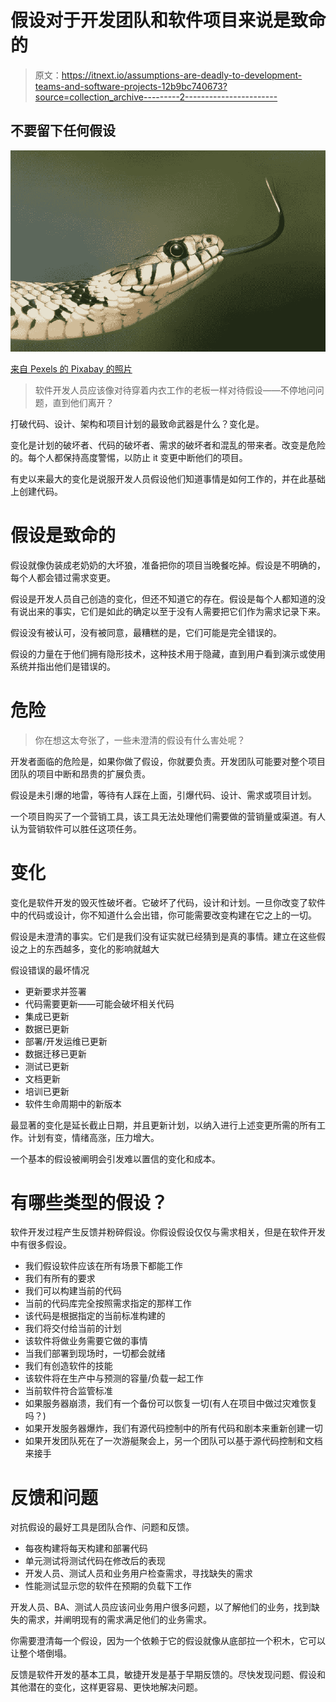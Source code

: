 # 假设对于开发团队和软件项目来说是致命的

> 原文：<https://itnext.io/assumptions-are-deadly-to-development-teams-and-software-projects-12b9bc740673?source=collection_archive---------2----------------------->

## 不要留下任何假设

![](img/bc67fb88f4bb151ecb53932ac2fc6324.png)

[来自 Pexels 的 Pixabay 的照片](https://www.pexels.com/photo/yellow-animal-dangerous-head-80474/)

> 软件开发人员应该像对待穿着内衣工作的老板一样对待假设——不停地问问题，直到他们离开？

打破代码、设计、架构和项目计划的最致命武器是什么？变化是。

变化是计划的破坏者、代码的破坏者、需求的破坏者和混乱的带来者。改变是危险的。每个人都保持高度警惕，以防止 it 变更中断他们的项目。

有史以来最大的变化是说服开发人员假设他们知道事情是如何工作的，并在此基础上创建代码。

# 假设是致命的

假设就像伪装成老奶奶的大坏狼，准备把你的项目当晚餐吃掉。假设是不明确的，每个人都会错过需求变更。

假设是开发人员自己创造的变化，但还不知道它的存在。假设是每个人都知道的没有说出来的事实，它们是如此的确定以至于没有人需要把它们作为需求记录下来。

假设没有被认可，没有被同意，最糟糕的是，它们可能是完全错误的。

假设的力量在于他们拥有隐形技术，这种技术用于隐藏，直到用户看到演示或使用系统并指出他们是错误的。

# 危险

> 你在想这太夸张了，一些未澄清的假设有什么害处呢？

开发者面临的危险是，如果你做了假设，你就要负责。开发团队可能要对整个项目团队的项目中断和昂贵的扩展负责。

假设是未引爆的地雷，等待有人踩在上面，引爆代码、设计、需求或项目计划。

一个项目购买了一个营销工具，该工具无法处理他们需要做的营销量或渠道。有人认为营销软件可以胜任这项任务。

# 变化

变化是软件开发的毁灭性破坏者。它破坏了代码，设计和计划。一旦你改变了软件中的代码或设计，你不知道什么会出错，你可能需要改变构建在它之上的一切。

假设是未澄清的事实。它们是我们没有证实就已经猜到是真的事情。建立在这些假设之上的东西越多，变化的影响就越大

假设错误的最坏情况

*   更新要求并签署
*   代码需要更新——可能会破坏相关代码
*   集成已更新
*   数据已更新
*   部署/开发运维已更新
*   数据迁移已更新
*   测试已更新
*   文档更新
*   培训已更新
*   软件生命周期中的新版本

最显著的变化是延长截止日期，并且更新计划，以纳入进行上述变更所需的所有工作。计划有变，情绪高涨，压力增大。

一个基本的假设被阐明会引发难以置信的变化和成本。

# 有哪些类型的假设？

软件开发过程产生反馈并粉碎假设。你假设假设仅仅与需求相关，但是在软件开发中有很多假设。

*   我们假设软件应该在所有场景下都能工作
*   我们有所有的要求
*   我们可以构建当前的代码
*   当前的代码库完全按照需求指定的那样工作
*   该代码是根据指定的当前标准构建的
*   我们将交付给当前的计划
*   该软件将做业务需要它做的事情
*   当我们部署到现场时，一切都会就绪
*   我们有创造软件的技能
*   该软件将在生产中与预测的容量/负载一起工作
*   当前软件符合监管标准
*   如果服务器崩溃，我们有一个备份可以恢复一切(有人在项目中做过灾难恢复吗？)
*   如果开发服务器爆炸，我们有源代码控制中的所有代码和剧本来重新创建一切
*   如果开发团队死在了一次游艇聚会上，另一个团队可以基于源代码控制和文档来接手

# 反馈和问题

对抗假设的最好工具是团队合作、问题和反馈。

*   每夜构建将每天构建和部署代码
*   单元测试将测试代码在修改后的表现
*   开发人员、测试人员和业务用户检查需求，寻找缺失的需求
*   性能测试显示您的软件在预期的负载下工作

开发人员、BA、测试人员应该问业务用户很多问题，以了解他们的业务，找到缺失的需求，并阐明现有的需求满足他们的业务需求。

你需要澄清每一个假设，因为一个依赖于它的假设就像从底部拉一个积木，它可以让整个塔倒塌。

反馈是软件开发的基本工具，敏捷开发是基于早期反馈的。尽快发现问题、假设和其他潜在的变化，这样更容易、更快地解决问题。